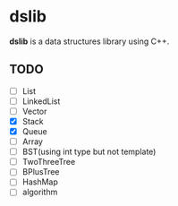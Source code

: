 # dslib
**dslib** is a data structures library using C++.

## TODO
- [ ] List
- [ ] LinkedList
- [ ] Vector
- [x] Stack
- [x] Queue
- [ ] Array
- [ ] BST(using int type but not template)
- [ ] TwoThreeTree
- [ ] BPlusTree
- [ ] HashMap
- [ ] algorithm